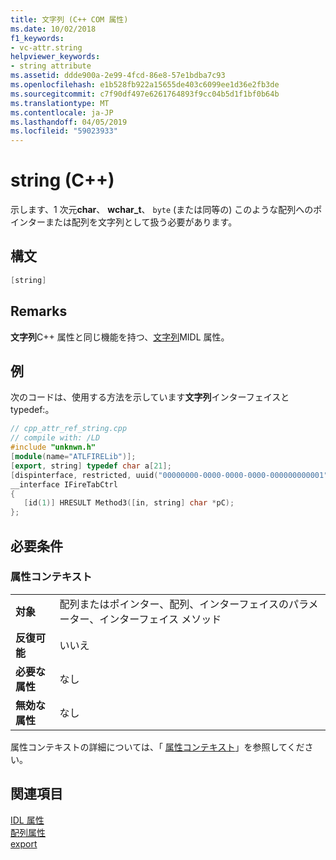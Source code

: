 ```yaml
---
title: 文字列 (C++ COM 属性)
ms.date: 10/02/2018
f1_keywords:
- vc-attr.string
helpviewer_keywords:
- string attribute
ms.assetid: ddde900a-2e99-4fcd-86e8-57e1bdba7c93
ms.openlocfilehash: e1b528fb922a15655de403c6099ee1d36e2fb3de
ms.sourcegitcommit: c7f90df497e6261764893f9cc04b5d1f1bf0b64b
ms.translationtype: MT
ms.contentlocale: ja-JP
ms.lasthandoff: 04/05/2019
ms.locfileid: "59023933"
---
```

# <a name="string-c"></a>string (C++)

示します、1 次元**char**、 **wchar_t**、 `byte` (または同等の) このような配列へのポインターまたは配列を文字列として扱う必要があります。

## <a name="syntax"></a>構文

```cpp
[string]
```

## <a name="remarks"></a>Remarks

**文字列**C++ 属性と同じ機能を持つ、[文字列](/windows/desktop/Midl/string)MIDL 属性。

## <a name="example"></a>例

次のコードは、使用する方法を示しています**文字列**インターフェイスと typedef:。

```cpp
// cpp_attr_ref_string.cpp
// compile with: /LD
#include "unknwn.h"
[module(name="ATLFIRELib")];
[export, string] typedef char a[21];
[dispinterface, restricted, uuid("00000000-0000-0000-0000-000000000001")]
__interface IFireTabCtrl
{
   [id(1)] HRESULT Method3([in, string] char *pC);
};
```

## <a name="requirements"></a>必要条件

### <a name="attribute-context"></a>属性コンテキスト

|||
|-|-|
|**対象**|配列またはポインター、配列、インターフェイスのパラメーター、インターフェイス メソッド|
|**反復可能**|いいえ|
|**必要な属性**|なし|
|**無効な属性**|なし|

属性コンテキストの詳細については、「 [属性コンテキスト](cpp-attributes-com-net.md#contexts)」を参照してください。

## <a name="see-also"></a>関連項目

[IDL 属性](idl-attributes.md)<br/>
[配列属性](array-attributes.md)<br/>
[export](export.md)
